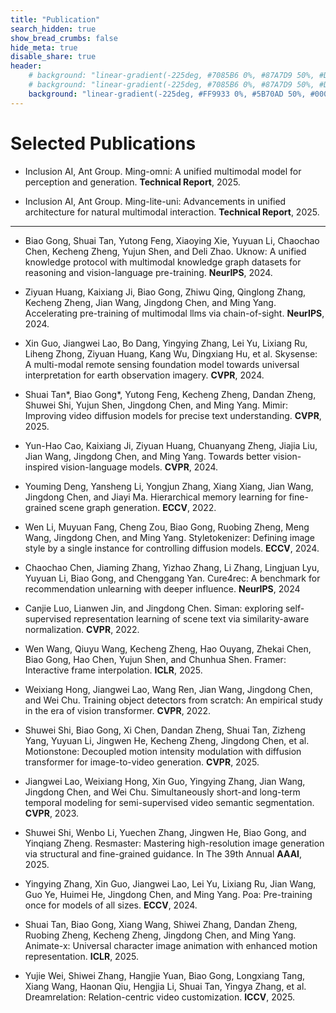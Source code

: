 ```yaml
---
title: "Publication"
search_hidden: true
show_bread_crumbs: false
hide_meta: true
disable_share: true
header:
    # background: "linear-gradient(-225deg, #7085B6 0%, #87A7D9 50%, #DEF3F8 100%);"
    # background: "linear-gradient(-225deg, #7085B6 0%, #87A7D9 50%, #DEF3F8 100%);"
    background: "linear-gradient(-225deg, #FF9933 0%, #5B70AD 50%, #000099 100%);"
---
```


# Selected Publications



- Inclusion AI, Ant Group. Ming-omni: A unified multimodal model for
perception and generation. **Technical Report**, 2025.

- Inclusion AI, Ant Group. Ming-lite-uni: Advancements in unified architecture for natural multimodal
interaction. **Technical Report**, 2025.

---

- Biao Gong, Shuai Tan, Yutong Feng, Xiaoying Xie, Yuyuan Li, Chaochao Chen, Kecheng Zheng, Yujun
Shen, and Deli Zhao. Uknow: A unified knowledge protocol with multimodal knowledge graph datasets
for reasoning and vision-language pre-training. **NeurIPS**, 2024.

- Ziyuan Huang, Kaixiang Ji, Biao Gong, Zhiwu Qing, Qinglong Zhang, Kecheng Zheng, Jian Wang,
Jingdong Chen, and Ming Yang. Accelerating pre-training of multimodal llms via chain-of-sight. **NeurIPS**, 2024.

- Xin Guo, Jiangwei Lao, Bo Dang, Yingying Zhang, Lei Yu, Lixiang Ru, Liheng Zhong, Ziyuan Huang, Kang
Wu, Dingxiang Hu, et al. Skysense: A multi-modal remote sensing foundation model towards universal
interpretation for earth observation imagery. **CVPR**, 2024.

- Shuai Tan*, Biao Gong*, Yutong Feng, Kecheng Zheng, Dandan Zheng, Shuwei Shi, Yujun Shen, Jingdong
Chen, and Ming Yang. Mimir: Improving video diffusion models for precise text understanding. **CVPR**, 2025.

- Yun-Hao Cao, Kaixiang Ji, Ziyuan Huang, Chuanyang Zheng, Jiajia Liu, Jian Wang, Jingdong Chen, and
Ming Yang. Towards better vision-inspired vision-language models. **CVPR**, 2024.

- Youming Deng, Yansheng Li, Yongjun Zhang, Xiang Xiang, Jian Wang, Jingdong Chen, and Jiayi Ma.
Hierarchical memory learning for fine-grained scene graph generation. **ECCV**, 2022.

- Wen Li, Muyuan Fang, Cheng Zou, Biao Gong, Ruobing Zheng, Meng Wang, Jingdong Chen, and Ming
Yang. Styletokenizer: Defining image style by a single instance for controlling diffusion models. **ECCV**, 2024.

- Chaochao Chen, Jiaming Zhang, Yizhao Zhang, Li Zhang, Lingjuan Lyu, Yuyuan Li, Biao Gong, and
Chenggang Yan. Cure4rec: A benchmark for recommendation unlearning with deeper influence. **NeurIPS**, 2024

- Canjie Luo, Lianwen Jin, and Jingdong Chen. Siman: exploring self-supervised representation learning of
scene text via similarity-aware normalization. **CVPR**, 2022.

- Wen Wang, Qiuyu Wang, Kecheng Zheng, Hao Ouyang, Zhekai Chen, Biao Gong, Hao Chen, Yujun Shen,
and Chunhua Shen. Framer: Interactive frame interpolation. **ICLR**, 2025.

- Weixiang Hong, Jiangwei Lao, Wang Ren, Jian Wang, Jingdong Chen, and Wei Chu. Training object
detectors from scratch: An empirical study in the era of vision transformer. **CVPR**, 2022.

- Shuwei Shi, Biao Gong, Xi Chen, Dandan Zheng, Shuai Tan, Zizheng Yang, Yuyuan Li, Jingwen He,
Kecheng Zheng, Jingdong Chen, et al. Motionstone: Decoupled motion intensity modulation with diffusion
transformer for image-to-video generation. **CVPR**, 2025.

- Jiangwei Lao, Weixiang Hong, Xin Guo, Yingying Zhang, Jian Wang, Jingdong Chen, and Wei Chu.
Simultaneously short-and long-term temporal modeling for semi-supervised video semantic segmentation. **CVPR**, 2023.

- Shuwei Shi, Wenbo Li, Yuechen Zhang, Jingwen He, Biao Gong, and Yinqiang Zheng. Resmaster:
Mastering high-resolution image generation via structural and fine-grained guidance. In The 39th Annual
**AAAI**, 2025.

- Yingying Zhang, Xin Guo, Jiangwei Lao, Lei Yu, Lixiang Ru, Jian Wang, Guo Ye, Huimei He, Jingdong
Chen, and Ming Yang. Poa: Pre-training once for models of all sizes. **ECCV**, 2024.

- Shuai Tan, Biao Gong, Xiang Wang, Shiwei Zhang, Dandan Zheng, Ruobing Zheng, Kecheng Zheng,
Jingdong Chen, and Ming Yang. Animate-x: Universal character image animation with enhanced motion
representation. **ICLR**, 2025.

- Yujie Wei, Shiwei Zhang, Hangjie Yuan, Biao Gong, Longxiang Tang, Xiang Wang, Haonan Qiu, Hengjia
Li, Shuai Tan, Yingya Zhang, et al. Dreamrelation: Relation-centric video customization. **ICCV**, 2025.
